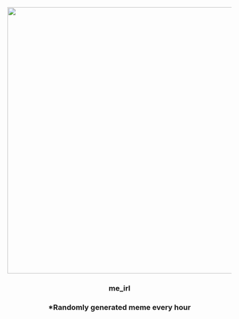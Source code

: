<p align="center">
        <img src="https://i.redd.it/k1j5u06jl9b91.jpg" width="600" height="600">
        </p>
        <h3 align="center">me_irl</h3>
        <h3 align="center">*Randomly generated meme every hour</h3>
    